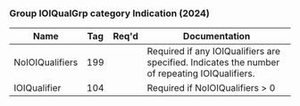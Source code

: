 ### Group IOIQualGrp category Indication (2024)

| Name            | Tag | Req'd | Documentation                                                                                 |
|-----------------|-----|----------|-----------------------------------------------------------------------------------------------|
| NoIOIQualifiers | 199 |       | Required if any IOIQualifiers are specified. Indicates the number of repeating IOIQualifiers. |
| IOIQualifier    | 104 |       | Required if NoIOIQualifiers > 0                                                               |

